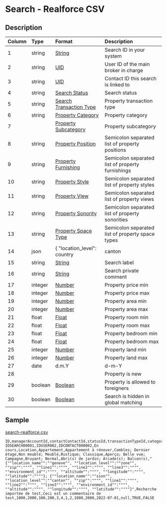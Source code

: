 # Search - Realforce CSV

## Description

| Column | Type | Format | Description |
| :--- | :--- | :--- | :--- |
| 1 | string | [String](https://en.wikipedia.org/wiki/String_(computer_science)) | Search ID in your system |
| 2 | string | [UID](https://en.wikipedia.org/wiki/Unique_identifier) | User ID of the main broker in charge |
| 3 | string | [UID](https://en.wikipedia.org/wiki/Unique_identifier) | Contact ID this search is linked to |
| 4 | string | [Search Status](../values/search_status_id.md) | Search status |
| 5 | string | [Search Transaction Type](../values/search_transaction_type_id.md) | Property transaction type |
| 6 | string | [Property Category](../values/property_category_id.md) | Property category |
| 7 |  | [Property Subcategory](../values/property_subcategory_id.md) | Property subcategory |
| 8 | string | [Property Position](../values/property_position_id.md) | Semicolon separated list of property positions |
| 9 | string | [Property Furnishing](../values/property_furnishing_id.md) | Semicolon separated list of property furnishings |
| 10 | string | [Property Style](../values/property_style_id.md) | Semicolon separated list of property styles |
| 11 | string | [Property View](../values/property_view_id.md) | Semicolon separated list of property views |
| 12 | string | [Property Sonority](../values/property_sonority_id.md) | Semicolon separated list of property sonorities |
| 13 | string | [Property Space Type](../values/property_space_type_id.md) | Semicolon separated list of property space types |
| 14 | json | { "location_level": country|canton|district|zone|city|quarter, "location_name": string, "zip": string, "line1": string, "line2": string, "line3": string, "environment_id": string, "altitude": string, "longitude": string, "latitude": string } | Search real location |
| 15 | string | [String](https://en.wikipedia.org/wiki/String_(computer_science)) | Search label |
| 16 | string | [String](https://en.wikipedia.org/wiki/String_(computer_science)) | Search private comment |
| 17 | integer | [Number](https://en.wikipedia.org/wiki/Integer) | Property price min |
| 18 | integer | [Number](https://en.wikipedia.org/wiki/Integer) | Property price max |
| 19 | integer | [Number](https://en.wikipedia.org/wiki/Integer) | Property area min |
| 20 | integer | [Number](https://en.wikipedia.org/wiki/Integer) | Property area max |
| 21 | float | [Float](https://en.wikipedia.org/wiki/Decimal) | Property room min |
| 22 | float | [Float](https://en.wikipedia.org/wiki/Decimal) | Property room max |
| 23 | float | [Float](https://en.wikipedia.org/wiki/Decimal) | Property bedroom min |
| 24 | float | [Float](https://en.wikipedia.org/wiki/Decimal) | Property bedroom max |
| 25 | integer | [Number](https://en.wikipedia.org/wiki/Integer) | Property land min |
| 26 | integer | [Number](https://en.wikipedia.org/wiki/Integer) | Property land max |
| 27 | date | d.m.Y | d-m-Y | Y-m-d | Search update date |
| 28 |  |  | Property is new |
| 29 | boolean | [Boolean](https://en.wikipedia.org/wiki/Boolean_data_type) | Property is allowed to foreigners |
| 30 | boolean | [Boolean](https://en.wikipedia.org/wiki/Boolean_data_type) | Search is hidden in global matching |

## Sample

[search-realforce.csv](../samples/search-realforce.csv)
```
ID,managerAccountId,contactContactId,statusId,transactionTypeId,categoryId,subcategoryId,positionIds,furnishingIds,styleIds,viewIds,sonorityIds,propertySpaceTypeIds,realLocation,label,comment,priceMin,priceMax,areaMin,areaMax,roomMin,roomMax,bedroomMin,bedroomMax,landMin,landMax,updateDate,isPropertyNew,isAllowedForeigners,isHiddenMatching
IDSEARCH00001,IDUSER002,IDCONTACT000002,En cours,Location,Appartement,Appartement à rénover,Combles; Dernier étage,Non meublé; Meublé,Rustique; Classique,Aperçu; Belle vue; Campagne,Bruyant; Normal,Abri(s) de jardin; Arcade(s); Balcon(s),"{""location_name"":""geneve"", ""location_level"":""zone"", ""zip"":"""", ""line1"":"""", ""line2"":"""", ""line3"":"""", ""environment_id"":"""", ""altitude"":"""", ""longitude"":"""", ""latitude"":""""}; {""location_name"":""sion"", ""location_level"":""canton"", ""zip"":"""", ""line1"":"""", ""line2"":"""", ""line3"":"""", ""environment_id"":"""", ""altitude"":"""", ""longitude"":"""", ""latitude"":""""}",Recherche importée de test,Ceci est un commentaire de test,1000,2000,100,200,3,4,1,2,1000,2000,2022-07-01,null,TRUE,FALSE
```
